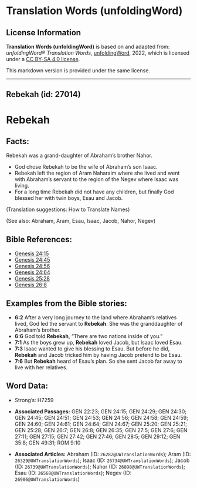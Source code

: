 # Translation Words (unfoldingWord)

## License Information

**Translation Words (unfoldingWord)** is based on and adapted from: _unfoldingWord® Translation Words_, [unfoldingWord](https://unfoldingword.org/utw), 2022, which is licensed under a [CC BY-SA 4.0 license](https://creativecommons.org/licenses/by-sa/4.0/legalcode.en).

This markdown version is provided under the same license.



--------------------------------

## Rebekah (id: 27014)

Rebekah
=======

Facts:
------

Rebekah was a grand\-daughter of Abraham’s brother Nahor.

* God chose Rebekah to be the wife of Abraham’s son Isaac.
* Rebekah left the region of Aram Naharaim where she lived and went with Abraham’s servant to the region of the Negev where Isaac was living.
* For a long time Rebekah did not have any children, but finally God blessed her with twin boys, Esau and Jacob.

(Translation suggestions: How to Translate Names)

(See also: Abraham, Aram, Esau, Isaac, Jacob, Nahor, Negev)

Bible References:
-----------------

* [Genesis 24:15](https://ref.ly/Gen24:15)
* [Genesis 24:45](https://ref.ly/Gen24:45)
* [Genesis 24:56](https://ref.ly/Gen24:56)
* [Genesis 24:64](https://ref.ly/Gen24:64)
* [Genesis 25:28](https://ref.ly/Gen25:28)
* [Genesis 26:8](https://ref.ly/Gen26:8)

Examples from the Bible stories:
--------------------------------

* **6:2** After a very long journey to the land where Abraham’s relatives lived, God led the servant to **Rebekah**. She was the granddaughter of Abraham’s brother.
* **6:6** God told **Rebekah**, “There are two nations inside of you.”
* **7:1** As the boys grew up, **Rebekah** loved Jacob, but Isaac loved Esau.
* **7:3** Isaac wanted to give his blessing to Esau. But before he did, **Rebekah** and Jacob tricked him by having Jacob pretend to be Esau.
* **7:6** But **Rebekah** heard of Esau’s plan. So she sent Jacob far away to live with her relatives.

Word Data:
----------

* Strong’s: H7259

* **Associated Passages:** GEN 22:23; GEN 24:15; GEN 24:29; GEN 24:30; GEN 24:45; GEN 24:51; GEN 24:53; GEN 24:56; GEN 24:58; GEN 24:59; GEN 24:60; GEN 24:61; GEN 24:64; GEN 24:67; GEN 25:20; GEN 25:21; GEN 25:28; GEN 26:7; GEN 26:8; GEN 26:35; GEN 27:5; GEN 27:6; GEN 27:11; GEN 27:15; GEN 27:42; GEN 27:46; GEN 28:5; GEN 29:12; GEN 35:8; GEN 49:31; ROM 9:10
* **Associated Articles:** Abraham (ID: `26282@UWTranslationWords`); Aram (ID: `26329@UWTranslationWords`); Isaac (ID: `26734@UWTranslationWords`); Jacob (ID: `26739@UWTranslationWords`); Nahor (ID: `26898@UWTranslationWords`); Esau (ID: `26568@UWTranslationWords`); Negev (ID: `26906@UWTranslationWords`)

